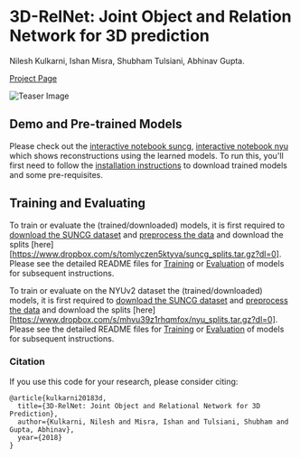 # 3D-RelNet: Joint Object and Relation Network for 3D prediction
Nilesh Kulkarni, Ishan Misra, Shubham Tulsiani, Abhinav Gupta.

[Project Page](https://nileshkulkarni.github.io/relative3d/)

![Teaser Image](https://nileshkulkarni.github.io/relative3d/resources/images/teaser.png)

## Demo and Pre-trained Models

Please check out the [interactive notebook suncg](demo/demo_suncg.ipynb), [interactive notebook nyu](demo/demo_nyu.ipynb) which shows reconstructions using the learned models. To run this, you'll first need to follow the [installation instructions](docs/installation.md) to download trained models and some pre-requisites.

## Training and Evaluating
To train or evaluate the (trained/downloaded) models, it is first required to [download the SUNCG dataset](https://github.com/shubhtuls/factored3d/blob/master/docs/suncg_data.md) and [preprocess the data](https://github.com/shubhtuls/factored3d/blob/master/docs/preprocessing.md) and download the splits [here][https://www.dropbox.com/s/tomlyczen5ktyva/suncg_splits.tar.gz?dl=0]. Please see the detailed README files for [Training](docs/training.md) or [Evaluation](docs/evaluation.md) of models for subsequent instructions.

To train or evaluate on the NYUv2 dataset the (trained/downloaded) models, it is first required to [download the SUNCG dataset](https://cs.nyu.edu/~silberman/datasets/nyu_depth_v2.html) and [preprocess the data](docs/nyu_preprocessing.md) and download the splits [here][https://www.dropbox.com/s/mhvu39z1rhqmfox/nyu_splits.tar.gz?dl=0]. Please see the detailed README files for [Training](docs/training.md) or [Evaluation](docs/evaluation.md) of models for subsequent instructions.
### Citation
If you use this code for your research, please consider citing:
```
@article{kulkarni20183d,
  title={3D-RelNet: Joint Object and Relational Network for 3D Prediction},
  author={Kulkarni, Nilesh and Misra, Ishan and Tulsiani, Shubham and Gupta, Abhinav},
  year={2018}
}
```
